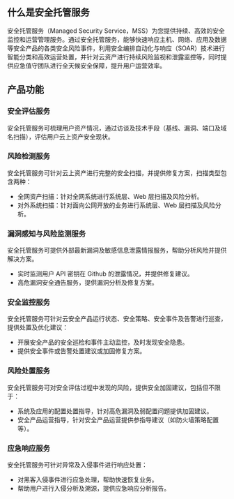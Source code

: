 ## 什么是安全托管服务
安全托管服务（Managed Security Service，MSS）为您提供持续、高效的安全监控和运营管理服务。通过安全托管服务，能够快速响应主机、网络、应用及数据等安全产品的各类安全风险事件，利用安全编排自动化与响应（SOAR）技术进行智能分类和高效运营处置，并针对云资产进行持续风险监视和泄露监控等，同时提供应急值守团队进行全天候安全保障，提升用户运营效率。


## 产品功能
### 安全评估服务	

安全托管服务可梳理用户资产情况，通过访谈及技术手段（基线、漏洞、端口及域名扫描），评估用户云上资产安全现状。

### 风险检测服务
安全托管服务可针对云上资产进行完整的安全扫描，并提供修复方案，扫描类型包含两种：
- 全网资产扫描：针对全网系统进行系统层、Web 层扫描及风险分析。
- 对外系统扫描：针对面向公网开放的业务进行系统层、Web 层扫描及风险分析。

### 漏洞感知与风险监测服务

安全托管服务可提供外部最新漏洞及敏感信息泄露情报服务，帮助分析风险并提供解决方案。
- 实时监测用户 API 密钥在 Github 的泄露情况，并提供修复建议。
- 高危漏洞安全通告服务，提供漏洞分析及修复方案。

### 安全监控服务

安全托管服务可针对云安全产品运行状态、安全策略、安全事件及告警进行巡查，提供处置及优化建议：
- 开展安全产品的安全巡检和事件主动监控，及时发现安全隐患。
- 提供安全事件或告警处置建议或加固修复方案。

### 风险处置服务

安全托管服务可对安全评估过程中发现的风险，提供安全加固建议，包括但不限于：
- 系统及应用的配置处置指导，针对高危漏洞及弱配置问题提供加固建议。
- 安全产品运营指导，针对安全产品运营提供参指导建议（如防火墙策略配置等）。

### 应急响应服务

安全托管服务可针对异常及入侵事件进行响应处置：
- 对黑客入侵事件进行应急处理，帮助快速恢复业务。
- 帮助用户进行入侵分析及溯源，提供应急响应分析报告。


